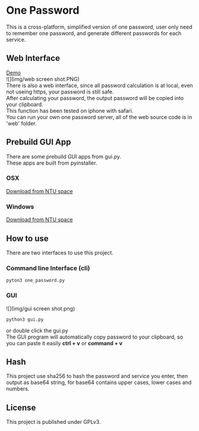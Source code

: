 # One Password
This is a cross-platform, simplified version of one password, user only need to remember one password, and generate different passwords for each service.

## Web Interface
[Demo](http://homepage.ntu.edu.tw/~r04921056/)  
![](img/web screen shot.PNG)  
There is also a web interface, since all password calculation is at local, even not useing https, your password is still safe.  
After calculating your password, the output password will be copied into your clipboard.  
This function has been tested on iphone with safari.  
You can run your own one password server, all of the web source code is in 'web' folder.

## Prebuild GUI App
There are some prebuild GUI apps from gui.py.  
These apps are built from pyinstaller.

### OSX
[Download from NTU space](https://www.space.ntu.edu.tw/navigate/s/61089A648A504B3C9632C6DD5EBB84A1QQY)  

### Windows
[Download from NTU space](https://www.space.ntu.edu.tw/navigate/s/96F4918037EE4D7D8467D3C7BC2F6FE4QQY)

## How to use
There are two interfaces to use this project.

### Command line Interface (cli)

	pyton3 one_password.py
	
### GUI
![](img/gui screen shot.png)

	python3 gui.py

or double click the gui.py  
The GUI program will automatically copy password to your clipboard, so you can paste it easily **ctrl + v** or **command + v**

## Hash
This project use sha256 to hash the password and service you enter, then output as base64 string, for base64 contains upper cases, lower cases and numbers.

## License
This project is published under GPLv3.